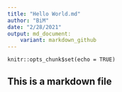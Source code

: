 ```yaml
---
title: "Hello World.md"
author: "BiM"
date: "2/28/2021"
output: md_document:
    variant: markdown_github
---
```


```{r setup, include=FALSE}
knitr::opts_chunk$set(echo = TRUE)
```

## This is a markdown file
